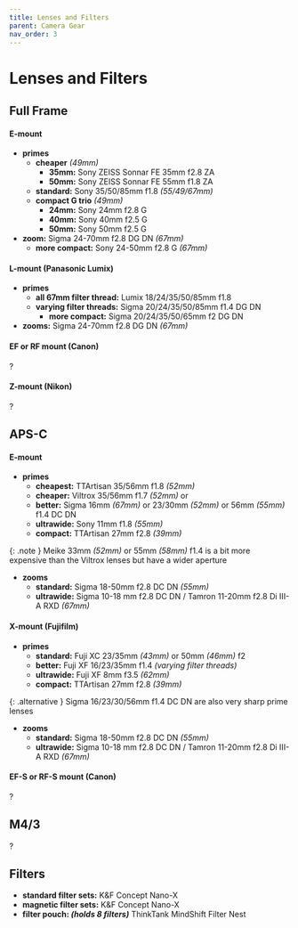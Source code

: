 ```yaml
---
title: Lenses and Filters
parent: Camera Gear
nav_order: 3
---
```

# Lenses and Filters

## Full Frame

#### E-mount

- **primes**
	- **cheaper** *(49mm)*
		- **35mm:** Sony ZEISS Sonnar FE 35mm f2.8 ZA
		- **50mm:** Sony ZEISS Sonnar FE 55mm f1.8 ZA
	- **standard:** Sony 35/50/85mm f1.8 *(55/49/67mm)*
	- **compact G trio** *(49mm)*
		- **24mm:** Sony 24mm f2.8 G
		- **40mm:** Sony 40mm f2.5 G
		- **50mm:** Sony 50mm f2.5 G
- **zoom:** Sigma 24-70mm f2.8 DG DN *(67mm)*
	- **more compact:** Sony 24-50mm f2.8 G *(67mm)*

#### L-mount (Panasonic Lumix)

- **primes** 
	- **all 67mm filter thread:** Lumix 18/24/35/50/85mm f1.8
	- **varying filter threads:** Sigma 20/24/35/50/85mm f1.4 DG DN
		- **more compact:** Sigma 20/24/35/50/65mm f2 DG DN
- **zooms:** Sigma 24-70mm f2.8 DG DN *(67mm)*

#### EF or RF mount (Canon)

?

#### Z-mount (Nikon)

?

## APS-C

#### E-mount

- **primes** 
	- **cheapest:** TTArtisan 35/56mm f1.8 *(52mm)*
	- **cheaper:** Viltrox 35/56mm f1.7 *(52mm)* or 
	- **better:** Sigma 16mm *(67mm)* or 23/30mm *(52mm)* or 56mm *(55mm)* f1.4 DC DN
	- **ultrawide:** Sony 11mm f1.8 *(55mm)*
	- **compact:** TTArtisan 27mm f2.8 *(39mm)*

{: .note }
Meike 33mm *(52mm)* or 55mm *(58mm)* f1.4 is a bit more expensive than the Viltrox lenses but have a wider aperture

- **zooms**
	- **standard:** Sigma 18-50mm f2.8 DC DN *(55mm)*
	- **ultrawide:** Sigma 10-18 mm f2.8 DC DN / Tamron 11-20mm f2.8 Di III-A RXD *(67mm)* 

#### X-mount (Fujifilm)

- **primes** 
	- **standard:** Fuji XC 23/35mm  *(43mm)* or 50mm *(46mm)* f2
	- **better:** Fuji XF 16/23/35mm f1.4 *(varying filter threads)*
	- **ultrawide:** Fuji XF 8mm f3.5 *(62mm)*
	- **compact:** TTArtisan 27mm f2.8 *(39mm)*

{: .alternative }
Sigma 16/23/30/56mm f1.4 DC DN are also very sharp prime lenses


- **zooms** 
	- **standard:** Sigma 18-50mm f2.8 DC DN *(55mm)*
	- **ultrawide:** Sigma 10-18 mm f2.8 DC DN / Tamron 11-20mm f2.8 Di III-A RXD *(67mm)* 

#### EF-S or RF-S mount (Canon)

?

## M4/3

?

## Filters

- **standard filter sets:** K&F Concept Nano-X
- **magnetic filter sets:** K&F Concept Nano-X
- **filter pouch: *(holds 8 filters)*** ThinkTank MindShift Filter Nest
